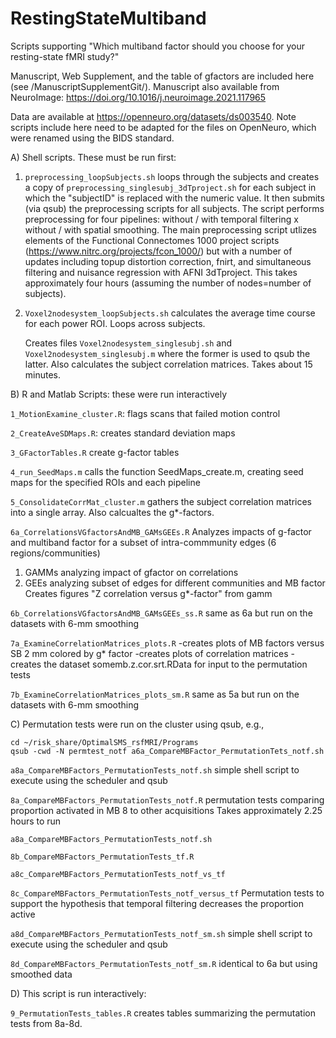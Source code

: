 # RestingStateMultiband

Scripts supporting "Which multiband factor should you choose for your resting-state fMRI study?"

Manuscript, Web Supplement, and the table of gfactors are included here (see /ManuscriptSupplementGit/). Manuscript also available from NeuroImage: https://doi.org/10.1016/j.neuroimage.2021.117965 

Data are available at https://openneuro.org/datasets/ds003540. Note scripts include here need to be adapted for the files on OpenNeuro, which were renamed using the BIDS standard. 



A) Shell scripts. These must be run first:

1. `preprocessing_loopSubjects.sh` loops through the subjects and creates a copy of 
	`preprocessing_singlesubj_3dTproject.sh` for each subject in which the "subjectID" is replaced with the numeric value. It then submits (via qsub) the preprocessing scripts for all subjects. The script performs preprocessing for four pipelines: without / with temporal filtering x without / with spatial smoothing. The main preprocessing script utlizes elements of the Functional Connectomes 1000 project scripts (https://www.nitrc.org/projects/fcon_1000/) but with a number of updates including topup distortion correction, fnirt, and simultaneous filtering and nuisance regression with AFNI 3dTproject. This takes approximately four hours (assuming the number of nodes=number of subjects).

5. `Voxel2nodesystem_loopSubjects.sh` calculates the average time course for each power ROI. Loops across subjects. 

	Creates files
	`Voxel2nodesystem_singlesubj.sh` and 
	`Voxel2nodesystem_singlesubj.m` where the former is used to qsub the latter. 
	Also calculates the subject correlation matrices. Takes about 15 minutes.


B) R and Matlab Scripts: these were run interactively

`1_MotionExamine_cluster.R`: flags scans that failed motion control

`2_CreateAveSDMaps.R`: creates standard deviation maps

`3_GFactorTables.R` create g-factor tables
 
`4_run_SeedMaps.m` calls the function SeedMaps_create.m, creating seed maps for the specified ROIs and each pipeline

`5_ConsolidateCorrMat_cluster.m`  gathers the subject correlation matrices into a single array. Also calcualtes the g*-factors. 

`6a_CorrelationsVGfactorsAndMB_GAMsGEEs.R`
 Analyzes impacts of g-factor and multiband factor for a subset of intra-commmunity edges (6 regions/communities)
 1. GAMMs analyzing impact of gfactor on correlations
 2. GEEs analyzing subset of edges for different communities and MB factor
 Creates figures "Z correlation versus g*-factor" from gamm


`6b_CorrelationsVGfactorsAndMB_GAMsGEEs_ss.R`
	same as 6a but run on the datasets with 6-mm smoothing

`7a_ExamineCorrelationMatrices_plots.R`
-creates plots of MB factors versus SB 2 mm colored by g* factor
-creates plots of correlation matrices
-creates the dataset somemb.z.cor.srt.RData for input to the permutation tests

`7b_ExamineCorrelationMatrices_plots_sm.R`
	same as 5a but run on the datasets with 6-mm smoothing

C) Permutation tests were run on the cluster using qsub, e.g., 
```
cd ~/risk_share/OptimalSMS_rsfMRI/Programs
qsub -cwd -N permtest_notf a6a_CompareMBFactor_PermutationTets_notf.sh
```

`a8a_CompareMBFactors_PermutationTests_notf.sh` simple shell script to execute using the scheduler and qsub

`8a_CompareMBFactors_PermutationTests_notf.R` permutation tests comparing proportion activated in MB 8 to other acquisitions
Takes approximately 2.25 hours to run

`a8a_CompareMBFactors_PermutationTests_notf.sh`

`8b_CompareMBFactors_PermutationTests_tf.R`

`a8c_CompareMBFactors_PermutationTests_notf_vs_tf`

`8c_CompareMBFactors_PermutationTests_notf_versus_tf`
Permutation tests to support the hypothesis that temporal filtering decreases the proportion active

`a8d_CompareMBFactors_PermutationTests_notf_sm.sh` simple shell script to execute using the scheduler and qsub

`8d_CompareMBFactors_PermutationTests_notf_sm.R` identical to 6a but using smoothed data


D) This script is run interactively:

`9_PermutationTests_tables.R`  creates tables summarizing the permutation tests from 8a-8d. 



